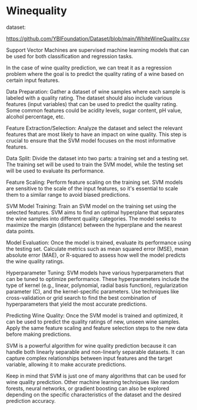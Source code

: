 # Winequality

dataset:

https://github.com/YBIFoundation/Dataset/blob/main/WhiteWineQuality.csv

Support Vector Machines are supervised machine learning models that can be used for both classification and regression tasks. 

In the case of wine quality prediction, we can treat it as a regression problem where the goal is to predict the quality rating of a wine based on certain input features.

Data Preparation: Gather a dataset of wine samples where each sample is labeled with a quality rating. The dataset should also include various features (input variables) that can be used to predict the quality rating. Some common features could be acidity levels, sugar content, pH value, alcohol percentage, etc.

Feature Extraction/Selection: Analyze the dataset and select the relevant features that are most likely to have an impact on wine quality. This step is crucial to ensure that the SVM model focuses on the most informative features.

Data Split: Divide the dataset into two parts: a training set and a testing set. The training set will be used to train the SVM model, while the testing set will be used to evaluate its performance.

Feature Scaling: Perform feature scaling on the training set. SVM models are sensitive to the scale of the input features, so it's essential to scale them to a similar range to avoid biased predictions.

SVM Model Training: Train an SVM model on the training set using the selected features. SVM aims to find an optimal hyperplane that separates the wine samples into different quality categories. The model seeks to maximize the margin (distance) between the hyperplane and the nearest data points.

Model Evaluation: Once the model is trained, evaluate its performance using the testing set. Calculate metrics such as mean squared error (MSE), mean absolute error (MAE), or R-squared to assess how well the model predicts the wine quality ratings.

Hyperparameter Tuning: SVM models have various hyperparameters that can be tuned to optimize performance. These hyperparameters include the type of kernel (e.g., linear, polynomial, radial basis function), regularization parameter (C), and the kernel-specific parameters. Use techniques like cross-validation or grid search to find the best combination of hyperparameters that yield the most accurate predictions.

Predicting Wine Quality: Once the SVM model is trained and optimized, it can be used to predict the quality ratings of new, unseen wine samples. Apply the same feature scaling and feature selection steps to the new data before making predictions.

SVM is a powerful algorithm for wine quality prediction because it can handle both linearly separable and non-linearly separable datasets. It can capture complex relationships between input features and the target variable, allowing it to make accurate predictions.

Keep in mind that SVM is just one of many algorithms that can be used for wine quality prediction. Other machine learning techniques like random forests, neural networks, or gradient boosting can also be explored depending on the specific characteristics of the dataset and the desired prediction accuracy.
